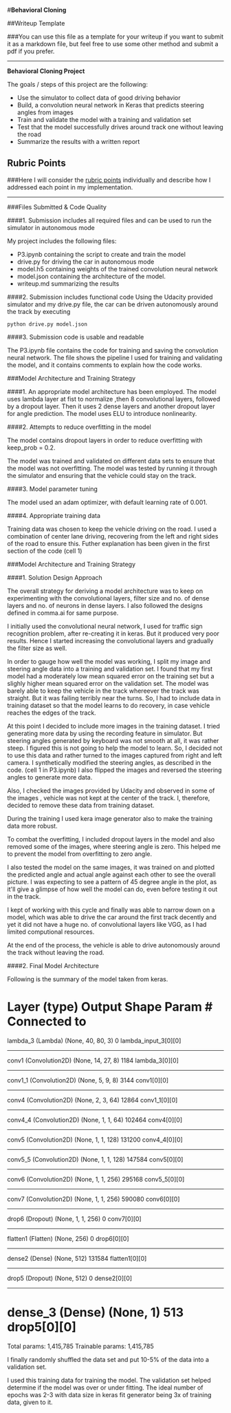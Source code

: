 #**Behavioral Cloning** 

##Writeup Template

###You can use this file as a template for your writeup if you want to submit it as a markdown file, but feel free to use some other method and submit a pdf if you prefer.

---

**Behavioral Cloning Project**

The goals / steps of this project are the following:
* Use the simulator to collect data of good driving behavior
* Build, a convolution neural network in Keras that predicts steering angles from images
* Train and validate the model with a training and validation set
* Test that the model successfully drives around track one without leaving the road
* Summarize the results with a written report


[//]: # (Image References)

[image1]: ./examples/placeholder.png "Model Visualization"
[image2]: ./examples/placeholder.png "Grayscaling"
[image3]: ./examples/placeholder_small.png "Recovery Image"
[image4]: ./examples/placeholder_small.png "Recovery Image"
[image5]: ./examples/placeholder_small.png "Recovery Image"
[image6]: ./examples/placeholder_small.png "Normal Image"
[image7]: ./examples/placeholder_small.png "Flipped Image"

## Rubric Points
###Here I will consider the [rubric points](https://review.udacity.com/#!/rubrics/432/view) individually and describe how I addressed each point in my implementation.  

---
###Files Submitted & Code Quality

####1. Submission includes all required files and can be used to run the simulator in autonomous mode

My project includes the following files:
* P3.ipynb containing the script to create and train the model
* drive.py for driving the car in autonomous mode
* model.h5 containing weights of the trained convolution neural network 
* model.json containing the architecture of the model.
* writeup.md summarizing the results

####2. Submission includes functional code
Using the Udacity provided simulator and my drive.py file, the car can be driven autonomously around the track by executing 
```
python drive.py model.json
```

####3. Submission code is usable and readable

The P3.ipynb file contains the code for training and saving the convolution neural network. The file shows the pipeline I used for training and validating the model, and it contains comments to explain how the code works.

###Model Architecture and Training Strategy

####1. An appropriate model architecture has been employed. The model uses lambda layer at fist to normalize ,then 8 convolutional layers, followed by a dropout layer. Then it uses 2 dense layers and another dropout layer for angle prediction. The model uses ELU to introduce nonlinearity. 

####2. Attempts to reduce overfitting in the model

The model contains dropout layers in order to reduce overfitting with keep_prob = 0.2. 

The model was trained and validated on different data sets to ensure that the model was not overfitting. The model was tested by running it through the simulator and ensuring that the vehicle could stay on the track.

####3. Model parameter tuning

The model used an adam optimizer, with default learning rate of 0.001.

####4. Appropriate training data

Training data was chosen to keep the vehicle driving on the road. I used a combination of center lane driving, recovering from the left and right sides of the road to ensure this. Futher explanation has been given in the first section of the code (cell 1)

 

###Model Architecture and Training Strategy

####1. Solution Design Approach

The overall strategy for deriving a model architecture was to keep on experimenting with the convolutional layers, filter size and no. of dense layers and no. of neurons in dense layers. I also followed the designs defined in comma.ai for same purpose.

I initially used the convolutional neural network, I used for traffic sign recognition problem, after re-creating it in keras. But it produced very poor results. Hence I started increasing the convolutional layers and gradually the filter size as well.  

In order to gauge how well the model was working, I split my image and steering angle data into a training and validation set. I found that my first model had a moderately low mean squared error on the training set but a slighly higher mean squared error on the validation set. The model was barely able to keep the vehicle in the track whereever the track was straight. But it was failing terribly near the turns. So, I had to include data in training dataset so that the model learns to do recovery, in case vehicle reaches the edges of the track. 

At this point I decided to include more images in the training dataset. I tried generating more data by using the recording feature in simulator. But steering angles generated by keyboard was not smooth at all, it was rather steep. I figured this is not going to help the model to learn. So, I decided not to use this data and rather turned to the images captured from right and left camera. I synthetically modified the steering angles, as described in the code. (cell 1 in P3.ipynb)
I also flipped the images and reversed the steering angles to generate more data.

Also, I checked the images provided by Udacity and observed in some of the images , vehicle was not kept at the center of the track. I, therefore, decided to remove these data from training dataset.

During the training I used kera image generator also to make the training data more robust.



To combat the overfitting, I included dropout layers in the model and also removed some of the images, where steering angle is zero. This helped me to prevent the model from overfitting to zero angle.

I also tested the model on the same images, it was trained on and plotted the predicted angle and actual angle against each other to see the overall picture. I was expecting to see a pattern of 45 degree angle in the plot, as it'll give a glimpse of how well the model can do, even before testing it out in the track.

I kept of working with this cycle and finally was able to narrow down on a model, which was able to drive the car around the first track decently and yet it did not have a huge no. of convolutional layers like VGG, as I had limited computional resources. 


At the end of the process, the vehicle is able to drive autonomously around the track without leaving the road.

####2. Final Model Architecture

Following is the summary of the model taken from keras.

Layer (type)                     Output Shape          Param #     Connected to                     
====================================================================================================
lambda_3 (Lambda)                (None, 40, 80, 3)     0           lambda_input_3[0][0]             
____________________________________________________________________________________________________
conv1 (Convolution2D)            (None, 14, 27, 8)     1184        lambda_3[0][0]                   
____________________________________________________________________________________________________
conv1_1 (Convolution2D)          (None, 5, 9, 8)       3144        conv1[0][0]                      
____________________________________________________________________________________________________
conv4 (Convolution2D)            (None, 2, 3, 64)      12864       conv1_1[0][0]                    
____________________________________________________________________________________________________
conv4_4 (Convolution2D)          (None, 1, 1, 64)      102464      conv4[0][0]                      
____________________________________________________________________________________________________
conv5 (Convolution2D)            (None, 1, 1, 128)     131200      conv4_4[0][0]                    
____________________________________________________________________________________________________
conv5_5 (Convolution2D)          (None, 1, 1, 128)     147584      conv5[0][0]                      
____________________________________________________________________________________________________
conv6 (Convolution2D)            (None, 1, 1, 256)     295168      conv5_5[0][0]                    
____________________________________________________________________________________________________
conv7 (Convolution2D)            (None, 1, 1, 256)     590080      conv6[0][0]                      
____________________________________________________________________________________________________
drop6 (Dropout)                  (None, 1, 1, 256)     0           conv7[0][0]                      
____________________________________________________________________________________________________
flatten1 (Flatten)               (None, 256)           0           drop6[0][0]                      
____________________________________________________________________________________________________
dense2 (Dense)                   (None, 512)           131584      flatten1[0][0]                   
____________________________________________________________________________________________________
drop5 (Dropout)                  (None, 512)           0           dense2[0][0]                     
____________________________________________________________________________________________________
dense_3 (Dense)                  (None, 1)             513         drop5[0][0]                      
====================================================================================================
Total params: 1,415,785
Trainable params: 1,415,785





I finally randomly shuffled the data set and put 10-5% of the data into a validation set.

I used this training data for training the model. The validation set helped determine if the model was over or under fitting. The ideal number of epochs was 2-3 with data size in keras fit generator being 3x of training data, given to it. 

